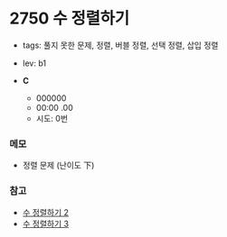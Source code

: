 # 2750 수 정렬하기

 - tags: 풀지 못한 문제, 정렬, 버블 정렬, 선택 정렬, 삽입 정렬
 - lev: b1

- **C**
  - 000000
  - 00:00 .00
  - 시도: 0번

### 메모
 - 정렬 문제 (난이도 下)

### 참고
 - [수 정렬하기 2](https://uhug.github.io/docs/2751)
 - [수 정렬하기 3](https://uhug.github.io/docs/10989)
